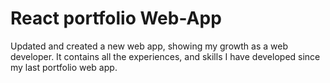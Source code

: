 # React portfolio Web-App

Updated and created a new web app, showing my growth as a web developer.
It contains all the experiences, and skills I have developed since my last portfolio
web app. 
